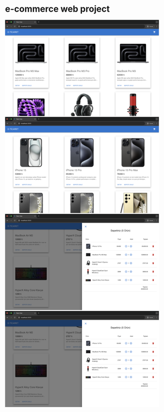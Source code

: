 # e-commerce web project

<p>
  <img src="/ss/1.png" >  
  <img src="/ss/2.png" >  
  <img src="/ss/3.png" >  
  <img src="/ss/3.png" >  
</p>
